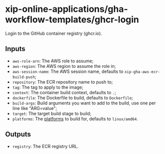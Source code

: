 # xip-online-applications/gha-workflow-templates/ghcr-login

Login to the GitHub container registry (ghcr.io).

## Inputs

* `aws-role-arn`: The AWS role to assume;
* `aws-region`: The AWS region to assume the role in;
* `aws-session-name`: The AWS session name, defaults to `xip-gha-aws-ecr-build-push`;
* `repository`: The ECR repository name to push to;
* `tag`: The tag to apply to the image;
* `context`: The container build context, defaults to `.`;
* `dockerfile`: The Dockerfile to build, defaults to `Dockerfile`;
* `build-args`: Build arguments you want to add to the build, use one per line like "ARG=value";
* `target`: The target build stage to build;
* `platforms`: The [platforms](https://github.com/containers/buildah/blob/main/docs/buildah-build.1.md#options) to build for, defaults to `linux/amd64`.

## Outputs

* `registry`: The ECR registry URL.
